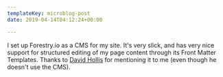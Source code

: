 ```yaml
---
templateKey: microblog-post
date: 2019-04-14T04:12:24+00:00

---
```

I set up Forestry.io as a CMS for my site. It's very slick, and has very nice support for structured editing of my page content through its Front Matter Templates. Thanks to [David Hollis](https://twitter.com/david_hollis) for mentioning it to me (even though he doesn't use the CMS).